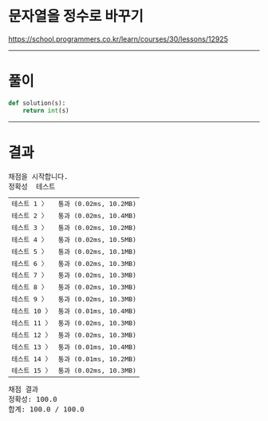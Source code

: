 # 문자열을 정수로 바꾸기
https://school.programmers.co.kr/learn/courses/30/lessons/12925

----

# 풀이

```python
def solution(s):
    return int(s)
```

----

# 결과

<div id="output" class="console-output tab-pane fade in active show"><pre class="console-content"><div></div><div class="console-heading">채점을 시작합니다.</div><div class="console-message">정확성  테스트</div><table class="console-test-group" data-category="correctness"><tbody><tr data-testcase-id="16885"><td valign="top" class="td-label">테스트 1 <span>〉</span></td><td class="result passed">통과 (0.02ms, 10.2MB)</td></tr><tr data-testcase-id="16886"><td valign="top" class="td-label">테스트 2 <span>〉</span></td><td class="result passed">통과 (0.02ms, 10.4MB)</td></tr><tr data-testcase-id="16887"><td valign="top" class="td-label">테스트 3 <span>〉</span></td><td class="result passed">통과 (0.02ms, 10.2MB)</td></tr><tr data-testcase-id="16888"><td valign="top" class="td-label">테스트 4 <span>〉</span></td><td class="result passed">통과 (0.02ms, 10.5MB)</td></tr><tr data-testcase-id="16889"><td valign="top" class="td-label">테스트 5 <span>〉</span></td><td class="result passed">통과 (0.02ms, 10.1MB)</td></tr><tr data-testcase-id="16890"><td valign="top" class="td-label">테스트 6 <span>〉</span></td><td class="result passed">통과 (0.02ms, 10.3MB)</td></tr><tr data-testcase-id="16891"><td valign="top" class="td-label">테스트 7 <span>〉</span></td><td class="result passed">통과 (0.02ms, 10.3MB)</td></tr><tr data-testcase-id="16892"><td valign="top" class="td-label">테스트 8 <span>〉</span></td><td class="result passed">통과 (0.02ms, 10.3MB)</td></tr><tr data-testcase-id="16893"><td valign="top" class="td-label">테스트 9 <span>〉</span></td><td class="result passed">통과 (0.02ms, 10.3MB)</td></tr><tr data-testcase-id="16894"><td valign="top" class="td-label">테스트 10 <span>〉</span></td><td class="result passed">통과 (0.01ms, 10.4MB)</td></tr><tr data-testcase-id="16895"><td valign="top" class="td-label">테스트 11 <span>〉</span></td><td class="result passed">통과 (0.02ms, 10.3MB)</td></tr><tr data-testcase-id="16896"><td valign="top" class="td-label">테스트 12 <span>〉</span></td><td class="result passed">통과 (0.02ms, 10.3MB)</td></tr><tr data-testcase-id="16897"><td valign="top" class="td-label">테스트 13 <span>〉</span></td><td class="result passed">통과 (0.01ms, 10.4MB)</td></tr><tr data-testcase-id="16898"><td valign="top" class="td-label">테스트 14 <span>〉</span></td><td class="result passed">통과 (0.01ms, 10.2MB)</td></tr><tr data-testcase-id="16900"><td valign="top" class="td-label">테스트 15 <span>〉</span></td><td class="result passed">통과 (0.02ms, 10.3MB)</td></tr></tbody></table><div class="console-heading">채점 결과</div><div class="console-message">정확성: 100.0</div><div class="console-message">합계: 100.0 / 100.0</div></pre></div>